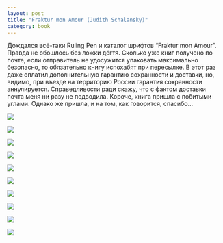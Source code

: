 ```yaml
---
layout: post
title: "Fraktur mon Amour (Judith Schalansky)"
category: book
---
```

Дождался всё-таки Ruling Pen и&#160;каталог шрифтов “Fraktur mon Amour”. Правда не обошлось без ложки дёгтя. Сколько уже книг получено по почте, если отправитель не удосужится упаковать максимально безопасно, то обязательно книгу испохабят при пересылке. В&#160;этот раз даже оплатил дополнительную гарантию сохранности и&#160;доставки, но, видимо, при въезде на территорию России гарантия сохранности аннулируется. Справедливости ради скажу, что с&#160;фактом доставки почта меня ни разу не подводила. Короче, книга пришла с&#160;побитыми углами. Однако же пришла, и&#160;на том, как говорится, спасибо...

![](https://pics.livejournal.com/quillcraft/pic/0000kka6)

![](https://pics.livejournal.com/quillcraft/pic/00009y20)

![](https://pics.livejournal.com/quillcraft/pic/0000a167)

![](https://pics.livejournal.com/quillcraft/pic/0000b27s)

![](https://pics.livejournal.com/quillcraft/pic/0000c7t0)

![](https://pics.livejournal.com/quillcraft/pic/0000da8s)

![](https://pics.livejournal.com/quillcraft/pic/0000e9ww)

![](https://pics.livejournal.com/quillcraft/pic/0000f7gh)

![](https://pics.livejournal.com/quillcraft/pic/0000gct0)

![](https://pics.livejournal.com/quillcraft/pic/0000hwrs)
